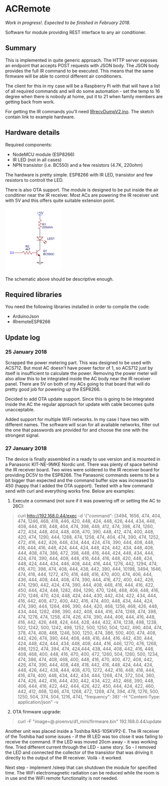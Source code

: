# ACRemote

*Work in progress!. Expected to be finished in February 2018.*

Software for module providing REST interface to any air conditioner.

## Summary

This is implemented in quite generic approach. The HTTP server exposes an endpoint that accepts POST requests with JSON body. The JSON body provides the full IR command to be executed. This means that the same firmware will be able to control different air conditioners.

The client for this in my case will be a Raspberry Pi with that will have a list of all required commands and will do some automation - set the temp to 16 degree when there is nobody at home, put it to 21 when family members are getting back from work.

For getting the IR commands you'll need [IRrecvDumpV2.ino](https://github.com/markszabo/IRremoteESP8266/blob/master/examples/IRrecvDumpV2/IRrecvDumpV2.ino). The sketch contain link to example hardware.

## Hardware details
Required components:
* NodeMCU module (ESP8266)
* IR LED (not in all cases)
* NPN transistor (i.e. BC550) and a few resistors (4.7K, 220ohm)

The hardware is pretty simple. ESP8266 with IR LED, transistor and few resistors to controll the LED.

There is also OTA support. The module is designed to be put inside the air conditiner near the IR receiver. Most ACs are powering the IR receiver unit with 5V and this offers quite suitable extension point.

<img src="./images/schematic.png" width="180" height="203" />


The schematic above should be descriptive enough.

## Required libraries
You need the following libraries installed in order to compile the code:
* ArduinoJson
* IRremoteESP8266

## Update log

### 25 January 2018

Scrapped the power metering part. This was designed to be used with ACS712. But most AC doesn't have power factor of 1, so ACS712 just by itself is insufficient to calculate the power. Removing the power meter will also allow this to be integrated inside the AC body near the IR receiver panel. There are 5V on both of my ACs going to that board that will do pretty good job for powering up the ESP8266.

Decided to add OTA update support. Since this is going to be integrated inside the AC the regular approach for update with cable becomes quite unacceptable.

Added support for multiple WiFi networks. In my case I have two with different names. The software will scan for all available networks, filter out the one that passwords are provided for and choose the one with the strongest signal.

### 27 January 2018
The device is finally assembled in a ready to use version and is mounted in a Panasonic KIT-NE-9MKE Nordic unit. There was plenty of space behind the IR receiver board. Two wires were soldered to the IR receiver board for providing DC5V to the ESP8266. The Panasonic commands seems to be a bit bigger than expected and the command buffer size was increased to 450 (happy that I added the OTA support). Tested with a few command send with curl and everything works fine. Below are examples:

1. Execute a command (not sure if it was powering off or setting the AC to 26C):
> curl http://192.168.0.44/exec -d '{"command": [3494, 1656,  474, 404,  474, 1246,  468, 418,  446, 420,  448, 424,  448, 426,  444, 434,  448, 408,  444, 416,  448, 404,  474, 398,  448, 412,  474, 398,  474, 1260,  472, 434,  448, 404,  448, 408,  470, 390,  448, 412,  474, 400,  448, 420,  474, 1290,  444, 1288,  474, 1258,  474, 404,  474, 390,  474, 1252,  472, 416,  442, 426,  448, 434,  444, 424,  474, 390,  444, 408,  448, 416,  444, 416,  448, 424,  444, 424,  448, 424,  442, 434,  448, 408,  444, 408,  474, 386,  472, 398,  448, 416,  444, 424,  448, 434,  444, 424,  474, 390,  444, 408,  448, 416,  444, 416,  448, 420,  448, 424,  448, 424,  444, 434,  446, 408,  444, 416,  444, 1276,  442, 1294,  474, 416,  470, 398,  474, 408,  444, 438,  442, 390,  444, 10198,  3494, 1646,  474, 416, 444, 1272,  470, 416,  448, 416,  470, 400,  474, 406,  444, 436,  444, 408,  444, 408,  474, 390,  444, 416,  472, 400,  442, 426,  474, 1290,  442, 424,  474, 390,  444, 408,  448, 416,  444, 416,  422, 450,  444, 424,  448, 1282,  494, 1290,  470, 1246,  468, 408,  448, 416,  470, 1246,  470, 424,  448, 424,  444, 430,  442, 434,  422, 434,  444, 416,  442, 408,  472, 400,  442, 416,  474, 400,  448, 434,  444, 424,  474, 390,  444, 1264,  496, 390,  444, 420,  468, 1256,  468, 426,  448, 434,  444, 1282,  498, 390,  442, 408,  444, 416,  474, 1268,  474, 398,  474, 1276,  474, 1258,  474, 426,  474, 390,  444, 406,  444, 416,  448, 416,  442, 426,  448, 424,  444, 428,  444, 432,  474, 1238,  498, 1238,  502, 1242,  500, 1242,  498, 1252,  500, 1250,  504, 1242,  490, 404,  474, 378,  474, 408,  468, 1246,  500, 1250,  474, 386,  500, 400,  474, 408,  442, 426,  474, 390,  444, 408,  448, 416,  444, 416,  442, 430,  444, 424,  448, 424,  444, 434,  448, 408,  444, 416,  446, 1270,  476, 1268,  498, 1252,  474, 394,  474, 424,444, 438,  444, 408,  442, 416,  448, 408,  468, 400,  448, 416,  470, 400,  472, 1260,  504, 1260,  500, 1234,  474, 386,  474, 408,  468, 400,  448, 416,  470, 400,  472, 408,  442, 426,  474, 390,  444, 408,  448, 418,  442, 416,  448, 424,  444, 424,  448, 426,  442, 438,  444, 408,  470, 1272,  442, 416,  448, 416,  444, 416,  474, 400,  448, 434,  442, 434,  444, 1268,  474, 372,  504, 360,  474, 426,  442, 416,  444, 430,  442, 434,  422, 452,  468, 390,  448, 406,  444, 416,  422, 442,  444, 426,  422, 450,  444, 424,  422, 460,  442, 412,  468, 1246,  474, 1268,  472, 1268,  474, 394,  478, 1276,  500, 1250,  504, 374,  504, 1216,  474], "frequency": 38}' -H "Content-Type: application/json" -v

2. OTA firmware upgrade:
> curl -F "image=@.pioenvs/d1_mini/firmware.bin" 192.168.0.44/update

Another unit was placed inside a Toshiba RAS-10SKVP2-E. The IR receiver of the Toshiba had some issues - if the IR LED was too close it was failing to receive the command. If the LED was moved 20cm away - it was working fine. Tried different current through the LED - same story. So - I removed the LED and connected the collector of the transistor that was driving it directly to the output of the IR receiver. Voilà - it worked.

Next step - implement /sleep that can shutdown the module for specified time. The WiFi electromagnetic radiation can be reduced while the room is in use and the WiFi remote functionality is not needed.